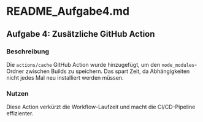 # README_Aufgabe4.md

## Aufgabe 4: Zusätzliche GitHub Action

### Beschreibung

Die `actions/cache` GitHub Action wurde hinzugefügt, um den `node_modules`-Ordner zwischen Builds zu speichern. Das spart Zeit, da Abhängigkeiten nicht jedes Mal neu installiert werden müssen.

### Nutzen

Diese Action verkürzt die Workflow-Laufzeit und macht die CI/CD-Pipeline effizienter.
